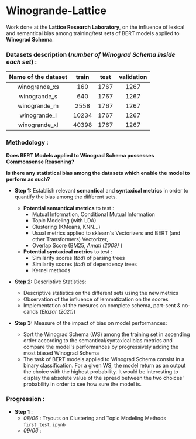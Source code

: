 # Winogrande-Lattice

Work done at the **Lattice Research Laboratory**, on the influence 
of lexical and semantical bias among training/test sets of BERT models applied to 
**Winograd Schema**.

### Datasets description (*number of Winograd Schema inside each set*) : 

|Name of the dataset  | train | test | validation |
|:-------------------:|:-----:|:--------:|:--------:|
|    winogrande_xs    |  160  | 1767 | 1267 |
|    winogrande_s     |  640  | 1767 | 1267 |
|    winogrande_m     | 2558  | 1767 | 1267 |
|    winogrande_l     | 10234 | 1767 | 1267 |
|    winogrande_xl    | 40398 | 1767 | 1267 |

### Methodology :

**Does BERT Models applied to Winograd Schema possesses Commonsense Reasoning?**

**Is there any statistical bias among the datasets which enable the model to perform as such?**

- **Step 1:** Establish relevant **semantical** and **syntaxical metrics** in order to quantify the bias among the different sets.
  - **Potential semantical metrics** to test : 
    - Mutual Information, Conditional Mutual Information
    - Topic Modeling (with LDA)
    - Clustering (KMeans, KNN...)
    - Usual metrics applied to sklearn's Vectorizers and BERT (and other Transformers) Vectorizer, 
    - Overlap Score (BM25, *Amati (2009)* )
  - **Potential syntaxical metrics** to test : 
    - Similarity scores (*tbd*) of parsing trees
    - Similarity scores (*tbd*) of dependency trees
    - Kernel methods
    
- **Step 2:** Descriptive Statistics:  
  - Descriptive statistics on the different sets using the new metrics 
  - Observation of the influence of lemmatization on the scores
  - Implementation of the mesures on complete schema, part-sent & no-cands (*Elazar (2021)*)
  
- **Step 3:** Measure of the impact of bias on model performances:
  - Sort the Winograd Schema (WS) among the training set in ascending order according to the semantical/syntaxical bias metrics and compare the model's performances by progressively adding the most biased Winograd Schema  
  - The task of BERT models applied to Winograd Schema consist in a binary classification. For a given WS, the model return as an output the choice with the highest probability. It would be interesting to display the absolute value of the spread between the two choices' probability in order to see how sure the model is.

### Progression : 

- **Step 1** :
  - *08/06* : Tryouts on Clustering and Topic Modeling Methods `first_test.ipynb`
  - *09/06* : 